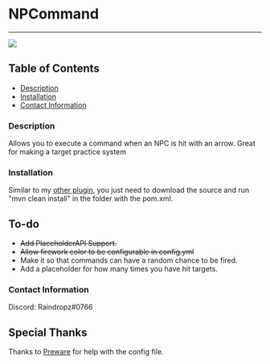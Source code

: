 # NPCommand
----

<a href="https://img.shields.io/badge/License-gpl-v3"><img src="https://img.shields.io/badge/License-gpl-v3"></a>

## Table of Contents
- [Description](#description)
- [Installation](#installation)
- [Contact Information](#contact-information)

### Description
Allows you to execute a command when an NPC is hit with an arrow. Great for making a target practice system

### Installation
Similar to my [other plugin](https://github.com/lucian929/Hypixel-Skyblock-GrapplingHook-Source), you just need to download the source and run "mvn clean install" in the folder with the pom.xml.

## To-do
- ~~Add PlaceholderAPI Support.~~
- ~~Allow firework color to be configurable in config.yml~~
- Make it so that commands can have a random chance to be fired.
- Add a placeholder for how many times you have hit targets.

### Contact Information
Discord: Raindropz#0766

## Special Thanks
Thanks to [Preware](https://github.com/Preware) for help with the config file.

